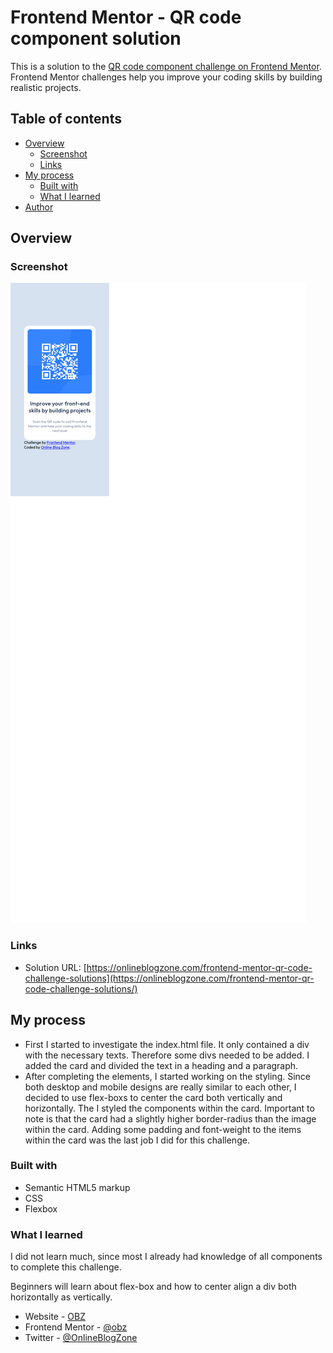 # Frontend Mentor - QR code component solution

This is a solution to the [QR code component challenge on Frontend Mentor](https://www.frontendmentor.io/challenges/qr-code-component-iux_sIO_H). Frontend Mentor challenges help you improve your coding skills by building realistic projects. 

## Table of contents

- [Overview](#overview)
  - [Screenshot](#screenshot)
  - [Links](#links)
- [My process](#my-process)
  - [Built with](#built-with)
  - [What I learned](#what-i-learned)
- [Author](#author)


## Overview

### Screenshot

![](./screenshot.png)

### Links

- Solution URL: [https://onlineblogzone.com/frontend-mentor-qr-code-challenge-solutions](https://onlineblogzone.com/frontend-mentor-qr-code-challenge-solutions/)

## My process
- First I started to investigate the index.html file. It only contained a div with the necessary texts. Therefore some divs needed to be added. I added the card and divided the text in a heading and a paragraph.
- After completing the elements, I started working on the styling. Since both desktop and mobile designs are really similar to each other, I decided to use flex-boxs to center the card both vertically and horizontally. The I styled the components within the card. Important to note is that the card had a slightly higher border-radius than the image within the card. Adding some padding and font-weight to the items within the card was the last job I did for this challenge.

### Built with

- Semantic HTML5 markup
- CSS
- Flexbox

### What I learned

I did not learn much, since most I already had knowledge of all components to complete this challenge.

Beginners will learn about flex-box and how to center align a div both horizontally as vertically.

- Website - [OBZ](https://onlineblogzone.com)
- Frontend Mentor - [@obz](https://www.frontendmentor.io/profile/OBZ)
- Twitter - [@OnlineBlogZone](https://twitter.com/OnlineBlogZone)
